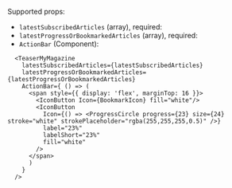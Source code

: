 Supported props:

- `latestSubscribedArticles` (array), required:
- `latestProgressOrBookmarkedArticles` (array), required:
- `ActionBar` (Component):

```react|responsive
  <TeaserMyMagazine
    latestSubscribedArticles={latestSubscribedArticles}
    latestProgressOrBookmarkedArticles={latestProgressOrBookmarkedArticles}
    ActionBar={ () => (
      <span style={{ display: 'flex', marginTop: 16 }}>
        <IconButton Icon={BookmarkIcon} fill="white"/>
        <IconButton
          Icon={() => <ProgressCircle progress={23} size={24} stroke="white" strokePlaceholder="rgba(255,255,255,0.5)" />}
          label="23%"
          labelShort="23%"
          fill="white"
        />
      </span>
      )
    }
  />
```
